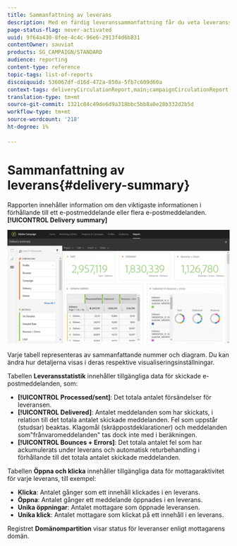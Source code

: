 ```yaml
---
title: Sammanfattning av leverans
description: Med en färdig leveranssammanfattning får du veta leveransstatistik, t.ex. antal utskick, studsar och öppningar.
page-status-flag: never-activated
uuid: 9f64a430-8fee-4c4c-96e6-2913f4d6b831
contentOwner: sauviat
products: SG_CAMPAIGN/STANDARD
audience: reporting
content-type: reference
topic-tags: list-of-reports
discoiquuid: 536067df-d16d-472a-850a-5fb7c609d60a
context-tags: deliveryCirculationReport,main;campaignCirculationReport,main;programCirculationReport,main
translation-type: tm+mt
source-git-commit: 1321c84c49de6d9a318bbc5bb8a0e28b332d2b5d
workflow-type: tm+mt
source-wordcount: '218'
ht-degree: 1%

---
```



# Sammanfattning av leverans{#delivery-summary}

Rapporten innehåller information om den viktigaste informationen i förhållande till ett e-postmeddelande eller flera e-postmeddelanden. **[!UICONTROL Delivery summary]**

![](assets/campaign_reports_1.png)

Varje tabell representeras av sammanfattande nummer och diagram. Du kan ändra hur detaljerna visas i deras respektive visualiseringsinställningar.

Tabellen **Leveransstatistik** innehåller tillgängliga data för skickade e-postmeddelanden, som:

* **[!UICONTROL Processed/sent]**: Det totala antalet försändelser för leveransen.
* **[!UICONTROL Delivered]**: Antalet meddelanden som har skickats, i relation till det totala antalet skickade meddelanden. Fel som uppstår (studsar) beaktas. Klagomål (skräppostdeklarationer) och meddelanden som&quot;frånvaromeddelanden&quot; tas dock inte med i beräkningen.
* **[!UICONTROL Bounces + Errors]**: Det totala antalet fel som har ackumulerats under leverans och automatisk returbehandling i förhållande till det totala antalet skickade meddelanden.

Tabellen **Öppna och klicka** innehåller tillgängliga data för mottagaraktivitet för varje leverans, till exempel:

* **Klicka**: Antalet gånger som ett innehåll klickades i en leverans.
* **Öppna**: Antalet gånger ett meddelande öppnades i en leverans.
* **Unika öppningar**: Antalet mottagare som öppnade leveransen.
* **Unika klick**: Antalet mottagare som klickat på ett innehåll i en leverans.

Registret **Domänompartition** visar status för leveranser enligt mottagarens domän.
